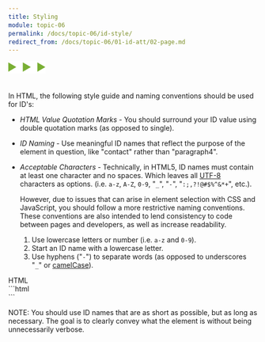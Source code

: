 ```yaml
---
title: Styling
module: topic-06
permalink: /docs/topic-06/id-style/
redirect_from: /docs/topic-06/01-id-att/02-page.md
---
```


<img src="./../../../img/arrow-divider.svg" style="width: 75px; border: none; margin: 0px 0 20px 0" />

In HTML, the following style guide and naming conventions should be used for ID's:

- _HTML Value Quotation Marks_ - You should surround your ID value using double quotation marks (as opposed to single).
- _ID Naming_ - Use meaningful ID names that reflect the purpose of the element in question, like "contact" rather than "paragraph4".
- _Acceptable Characters_ - Technically, in HTML5, ID names must contain at least one character and no spaces. Which leaves all [UTF-8](https://www.w3schools.com/charsets/ref_html_utf8.asp) characters as options. (i.e. `a-z`, `A-Z`, `0-9`, "`_`", "`-`", "`:;,?!@#$%^&*+`", etc.).

  However, due to issues that can arise in element selection with CSS and JavaScript, you should follow a more restrictive naming conventions. These conventions are also intended to lend consistency to code between pages and developers, as well as increase readability.

    1. Use lowercase letters or number (i.e. `a-z` and `0-9`).
    2. Start an ID name with a lowercase letter.
    3. Use hyphens ("`-`") to separate words (as opposed to underscores "`_`" or [camelCase](https://en.wikipedia.org/wiki/Camel_case)).


<div id="code-heading">HTML</div>
```html
<!-- Recommended: -->
<div id="use-double-quotations">
<div id="contact">
<div id="image-gallery-1">

<!-- Bad Style: -->
<div id='do-not-use-single-quotations'>
<div id='paragraph4'>
<div id='Image_Gallery-1!'>
```

<span class="label label-info">NOTE:</span> You should use ID names that are as short as possible, but as long as necessary. The goal is to clearly convey what the element is without being unnecessarily verbose.
